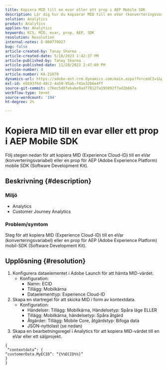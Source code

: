 ```yaml
---
title: Kopiera MID till en evar eller ett prop i AEP Mobile SDK
description: Lär dig hur du kopierar MID till en eVar (konverteringsvariabel) eller ett utkast för AEP mobil-SDK.
solution: Analytics
product: Analytics
applies-to: Analytics
keywords: KCS, MID, evar, prop, AEP, SDK
resolution: Resolution
internal-notes: E-000779927
bug: false
article-created-by: Tanay Sharma .
article-created-date: 5/18/2023 1:42:37 PM
article-published-by: Tanay Sharma .
article-published-date: 11/28/2023 2:47:09 PM
version-number: 4
article-number: KA-21070
dynamics-url: https://adobe-ent.crm.dynamics.com/main.aspx?forceUCI=1&pagetype=entityrecord&etn=knowledgearticle&id=71e4a2d3-81f5-ed11-8848-6045bd006268
exl-id: e5b93f6d-48c2-4a59-95ab-f41e3206e4ff
source-git-commit: c76ec5d0febabe9ad770127a195092f7ad2b667a
workflow-type: tm+mt
source-wordcount: '194'
ht-degree: 2%

---
```


# Kopiera MID till en evar eller ett prop i AEP Mobile SDK


Följ stegen nedan för att kopiera MID (Experience Cloud-ID) till en eVar (konverteringsvariabel) eller en prop för AEP (Adobe Experience Platform) mobile SDK (Software Development Kit).

## Beskrivning {#description}


### Miljö

- Analytics 
- Customer Journey Analytics


### Problem/symtom

Steg för att kopiera MID (Experience Cloud-ID) till en eVar (konverteringsvariabel) eller en prop för AEP (Adobe Experience Platform) mobil-SDK (Software Development Kit).


## Upplösning {#resolution}


1. Konfigurera dataelementet i Adobe Launch för att hämta MID-värdet.
   - Konfiguration:
      - Namn: ECID
      - Tillägg: Mobilkärna
      - Dataelementtyp: Experience Cloud-ID
2. Skapa en startregel för att skicka MID i form av kontextdata.
   - Konfiguration:
      - Händelser: Tillägg: Mobilkärna, Händelsetyp: Spåra läge ELLER
      - Tillägg: Mobilkärna, händelsetyp: Spåra åtgärd
      - Åtgärder: Tillägg: Mobile Core, åtgärdstyp: Bifoga data
      - JSON-nyttolast (se nedan)
3. Skapa en bearbetningsregel i Analytics för att kopiera MID-värdet till en eVar eller ett säljprojekt.



```
{
 “contextdata”: {
“customerData.MyECID”: “{%%ECID%%}”
}
}
```
